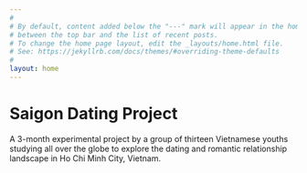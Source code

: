 ```yaml
---
#
# By default, content added below the "---" mark will appear in the home page
# between the top bar and the list of recent posts.
# To change the home page layout, edit the _layouts/home.html file.
# See: https://jekyllrb.com/docs/themes/#overriding-theme-defaults
#
layout: home
---
```

# Saigon Dating Project
A 3-month experimental project by a group of thirteen Vietnamese youths studying all over the globe to explore the dating and romantic relationship landscape in Ho Chi Minh City, Vietnam.
